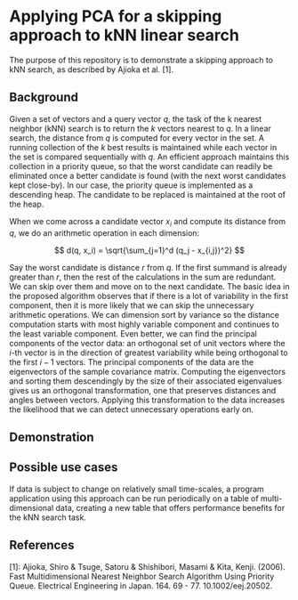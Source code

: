 # Applying PCA for a skipping approach to kNN linear search

The purpose of this repository is to demonstrate a skipping approach to kNN
search, as described by Ajioka et al. [1].

## Background

Given a set of vectors and a query vector $q$, the task of the k nearest
neighbor (kNN) search is to return the $k$ vectors nearest to $q$. In a linear
search, the distance from $q$ is computed for every vector in the set. A running
collection of the $k$ best results is maintained while each vector in the set is
compared sequentially with $q$. An efficient approach maintains this collection
in a priority queue, so that the worst candidate can readily be eliminated once
a better candidate is found (with the next worst candidates kept close-by).
In our case, the priority queue is implemented as a descending heap. The
candidate to be replaced is maintained at the root of the heap.

When we come across a candidate vector $x_i$ and compute its distance from $q$,
we do an arithmetic operation in each dimension:

$$ d(q, x_i) = \sqrt{\sum_{j=1}^d (q_j - x_{i,j})^2} $$

Say the worst candidate is distance $r$ from $q$. If the first summand is
already greater than $r$, then the rest of the calculations in the sum are
redundant. We can skip over them and move on to the next candidate. The basic
idea in the proposed algorithm observes that if there is a lot of variability
in the first component, then it is more likely that we can skip the unnecessary
arithmetic operations. We can dimension sort by variance so the distance
computation starts with most highly variable component and continues to the
least variable component. Even better, we can find the principal components of
the vector data: an orthogonal set of unit vectors where the $i$-th vector is in
the direction of greatest variability while being orthogonal to the first
$i - 1$ vectors. The principal components of the data are the eigenvectors of
the sample covariance matrix. Computing the eigenvectors and sorting them
descendingly by the size of their associated eigenvalues gives us an orthogonal
transformation, one that preserves distances and angles between vectors.
Applying this transformation to the data increases the likelihood that we can
detect unnecessary operations early on.

## Demonstration

## Possible use cases

If data is subject to change on relatively small time-scales, a program
application using this approach can be run periodically on a table of
multi-dimensional data, creating a new table that offers performance benefits
for the kNN search task.

## References

[1]: Ajioka, Shiro & Tsuge, Satoru & Shishibori, Masami & Kita, Kenji. (2006). Fast Multidimensional Nearest Neighbor Search Algorithm Using Priority Queue. Electrical Engineering in Japan. 164. 69 - 77. 10.1002/eej.20502.
